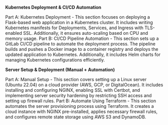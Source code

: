  **Kubernetes Deployment & CI/CD Automation**
 
 Part A: Kubernetes Deployment - This section focuses on deploying a Flask-based web application in a Kubernetes cluster. It includes writing Kubernetes manifests for Deployments, Services, and Ingress with TLS-enabled SSL. Additionally, it ensures auto-scaling based on CPU and memory usage.
 Part B: CI/CD Pipeline Automation - This section sets up a GitLab CI/CD pipeline to automate the deployment process. The pipeline builds and pushes a Docker image to a container registry and deploys the updated application to Kubernetes. Additionally, it includes Helm charts for managing Kubernetes configurations efficiently.

 **Server Setup & Deployment (Manual + Automation)**
 
 Part A: Manual Setup - This section covers setting up a Linux server (Ubuntu 22.04) on a cloud provider (AWS, GCP, or DigitalOcean). It includes installing and configuring NGINX, enabling SSL with Certbot, and implementing server security hardening by restricting SSH access and setting up firewall rules.
 Part B: Automate Using Terraform - This section automates the server provisioning process using Terraform. It creates a cloud instance with NGINX pre-installed, applies necessary firewall rules, and configures remote state storage using AWS S3 and DynamoDB.
